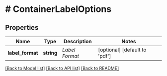 # # ContainerLabelOptions

## Properties

Name | Type | Description | Notes
------------ | ------------- | ------------- | -------------
**label_format** | **string** | _Label Format_ | [optional] [default to 'pdf']

[[Back to Model list]](../../README.md#models) [[Back to API list]](../../README.md#endpoints) [[Back to README]](../../README.md)
